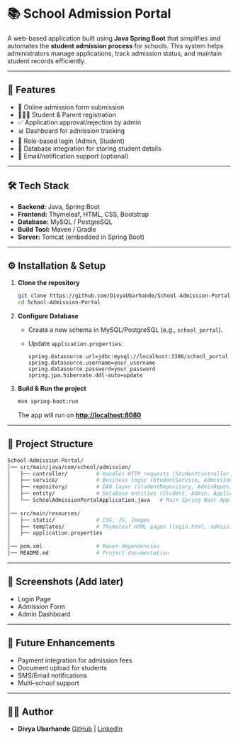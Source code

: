 # 📚 School Admission Portal

A web-based application built using **Java Spring Boot** that simplifies and automates the **student admission process** for schools. This system helps administrators manage applications, track admission status, and maintain student records efficiently.

---

## 🚀 Features

* 📝 Online admission form submission
* 👨‍👩‍👧 Student & Parent registration
* ✅ Application approval/rejection by admin
* 📊 Dashboard for admission tracking
* 🔐 Role-based login (Admin, Student)
* 💾 Database integration for storing student details
* 📧 Email/notification support (optional)

---

## 🛠️ Tech Stack

* **Backend:** Java, Spring Boot
* **Frontend:** Thymeleaf, HTML, CSS, Bootstrap
* **Database:** MySQL / PostgreSQL
* **Build Tool:** Maven / Gradle
* **Server:** Tomcat (embedded in Spring Boot)

---

## ⚙️ Installation & Setup

1. **Clone the repository**

   ```bash
   git clone https://github.com/DivyaUbarhande/School-Admission-Portal.git
   cd School-Admission-Portal
   ```

2. **Configure Database**

   * Create a new schema in MySQL/PostgreSQL (e.g., `school_portal`).
   * Update `application.properties`:

     ```properties
     spring.datasource.url=jdbc:mysql://localhost:3306/school_portal
     spring.datasource.username=your_username
     spring.datasource.password=your_password
     spring.jpa.hibernate.ddl-auto=update
     ```

3. **Build & Run the project**

   ```bash
   mvn spring-boot:run
   ```

   The app will run on **[http://localhost:8080](http://localhost:8080)**

---

## 📂 Project Structure

```bash
School-Admission-Portal/
│── src/main/java/com/school/admission/
│   ├── controller/         # Handles HTTP requests (StudentController, AdminController)
│   ├── service/            # Business logic (StudentService, AdmissionService)
│   ├── repository/         # DAO layer (StudentRepository, AdminRepository)
│   ├── entity/             # Database entities (Student, Admin, Application)
│   └── SchoolAdmissionPortalApplication.java   # Main Spring Boot Application
│
│── src/main/resources/
│   ├── static/             # CSS, JS, Images
│   ├── templates/          # Thymeleaf HTML pages (login.html, admissionForm.html, dashboard.html)
│   ├── application.properties
│
│── pom.xml                 # Maven dependencies
│── README.md               # Project documentation
```

---

## 📸 Screenshots (Add later)

* Login Page
* Admission Form
* Admin Dashboard

---

## 🔮 Future Enhancements

* Payment integration for admission fees
* Document upload for students
* SMS/Email notifications
* Multi-school support

---

## 👩‍💻 Author

* **Divya Ubarhande**
  [GitHub](https://github.com/DivyaUbarhande) | [LinkedIn](#)


